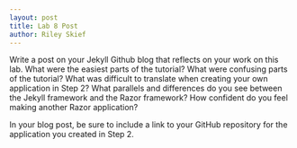 ```yaml
---
layout: post
title: Lab 8 Post
author: Riley Skief
---
```


Write a post on your Jekyll Github blog that reflects on your work on this lab. What were the easiest parts of the tutorial? What were confusing parts of the tutorial? What was difficult to translate when creating your own application in Step 2? What parallels and differences do you see between the Jekyll framework and the Razor framework? How confident do you feel making another Razor application?

In your blog post, be sure to include a link to your GitHub repository for the application you created in Step 2.